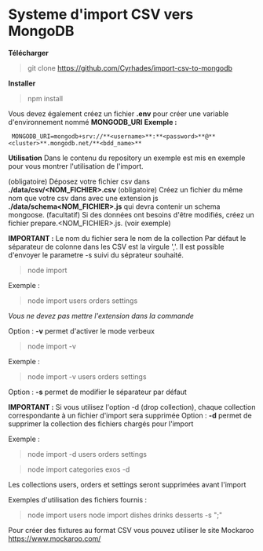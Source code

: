 # Systeme d'import CSV vers MongoDB

**Télécharger**
> git clone https://github.com/Cyrhades/import-csv-to-mongodb

**Installer**
> npm install

Vous devez également créez un fichier **.env**
pour créer une variable d'environnement nommé **MONGODB_URI**
**Exemple :**
  
     MONGODB_URI=mongodb+srv://**<username>**:**<password>**@**<cluster>**.mongodb.net/**<bdd_name>**



**Utilisation**
Dans le contenu du repository un exemple est mis en exemple pour vous montrer l'utilisation de l'import.

(obligatoire) Déposez votre fichier csv dans **./data/csv/<NOM_FICHIER>.csv**
(obligatoire) Créez un fichier du même nom que votre csv dans avec une extension js  **./data/schema<NOM_FICHIER>.js** qui devra contenir un schema mongoose.
(facultatif) Si des données ont besoins d'être modifiés, créez un fichier prepare.<NOM_FICHIER>.js. (voir exemple)


**IMPORTANT :** Le nom du fichier sera le nom de la collection
Par défaut le séparateur de colonne dans les CSV est la virgule ','.
Il est possible d'envoyer le parametre -s suivi du séprateur souhaité.


> node import  <fichier1> <fichier2> <fichierN>

Exemple :
> node import users  orders settings

*Vous ne devez pas mettre l'extension dans la commande*

Option : **-v** permet d'activer le mode verbeux
> node import -v <fichier1> <fichier2> <fichierN>

Exemple :
> node import -v users orders settings

Option : **-s** permet de modifier le séparateur par défaut

**IMPORTANT :** Si vous utilisez l'option -d (drop collection), chaque collection correspondante à un fichier d'import sera supprimée
Option : **-d** permet de supprimer la collection des fichiers chargés pour l'import

Exemple :
> node import -d users orders settings

> node import categories exos -d
  
Les collections users, orders et settings seront supprimées avant l'import


Exemples d'utilisation des fichiers fournis :
> node import users 
> node import dishes drinks desserts -s ";"


Pour créer des fixtures au format CSV vous pouvez utiliser le site Mockaroo
https://www.mockaroo.com/
